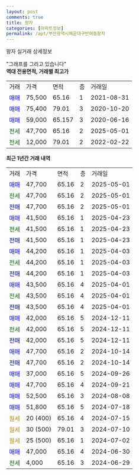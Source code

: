 ```yaml
---
layout: post
comments: true
title: 왕자
categories: [아파트정보]
permalink: /apt/부산광역시해운대구반여동왕자
---
```


왕자 실거래 상세정보

<script type="text/javascript">
  google.charts.load('current', {'packages':['line', 'corechart']});
  google.charts.setOnLoadCallback(drawChart);

  function drawChart() {
    var data = new google.visualization.DataTable();
    data.addColumn('date', '거래일');
    data.addColumn('number', "매매");
    data.addColumn('number', "전세");
    data.addColumn('number', "전매");

    data.addRows([[new Date(Date.parse("2025-05-01")), 47700, null, null], [new Date(Date.parse("2025-05-01")), null, 47700, null], [new Date(Date.parse("2025-05-01")), null, null, 47700], [new Date(Date.parse("2025-04-23")), 41500, null, null], [new Date(Date.parse("2025-04-23")), null, 41500, null], [new Date(Date.parse("2025-04-23")), null, null, 41500], [new Date(Date.parse("2025-04-03")), 44200, null, null], [new Date(Date.parse("2025-04-03")), null, 44200, null], [new Date(Date.parse("2025-04-03")), null, null, 44200], [new Date(Date.parse("2025-04-01")), 43500, null, null], [new Date(Date.parse("2025-04-01")), null, 43500, null], [new Date(Date.parse("2025-04-01")), null, null, 43500], [new Date(Date.parse("2024-12-11")), 42000, null, null], [new Date(Date.parse("2024-12-11")), null, 42000, null], [new Date(Date.parse("2024-12-11")), null, null, 42000], [new Date(Date.parse("2024-10-14")), 47700, null, null], [new Date(Date.parse("2024-10-14")), null, null, 47700], [new Date(Date.parse("2024-09-26")), 37000, null, null], [new Date(Date.parse("2024-09-21")), 47700, null, null], [new Date(Date.parse("2024-08-08")), 52500, null, null], [new Date(Date.parse("2024-07-18")), 51800, null, null], [new Date(Date.parse("2024-07-15")), null, null, null], [new Date(Date.parse("2024-07-10")), null, null, null], [new Date(Date.parse("2024-07-02")), null, null, null], [new Date(Date.parse("2024-06-30")), 47000, null, null], [new Date(Date.parse("2024-06-29")), null, 4000, null]]);

    var options = {
      hAxis: {
        format: 'yyyy/MM/dd'
      },    
      lineWidth: 0,
      pointsVisible: true,    
      title: '최근 1년간 유형별 실거래가 분포',
      legend: { position: 'bottom' }
    };

    var formatter = new google.visualization.NumberFormat({pattern:'###,###'} );
    formatter.format(data, 1);
    formatter.format(data, 2);
    
    setTimeout(function() {
        var chart = new google.visualization.LineChart(document.getElementById('columnchart_material'));
        chart.draw(data, (options));
        document.getElementById('loading').style.display = 'none';
    }, 200);
  }
</script>


<div id="loading" style="z-index:20; display: block; margin-left: 0px">"그래프를 그리고 있습니다"</div>
<div id="columnchart_material" style="width: 95%; margin-left: 0px; display: block"></div>
<!-- contents start -->
<b>역대 전용면적, 거래별 최고가</b>
<table class="sortable">
    <tr>
      <td>거래</td>
      <td>가격</td>
      <td>면적</td>
      <td>층</td>
      <td>거래일</td>
    </tr>
        <tr>
          <td><a style="color: blue">매매</a></td>
          <td>75,500</td>
          <td>65.16</td>
          <td>1</td>
          <td>2021-08-31</td>
        </tr>            <tr>
          <td><a style="color: blue">매매</a></td>
          <td>75,400</td>
          <td>79.01</td>
          <td>3</td>
          <td>2020-10-20</td>
        </tr>            <tr>
          <td><a style="color: blue">매매</a></td>
          <td>59,000</td>
          <td>65.157</td>
          <td>3</td>
          <td>2020-06-16</td>
        </tr>        
        <tr>
              <td><a style="color: darkgreen">전세</a></td>
              <td>47,700</td>
              <td>65.16</td>
              <td>2</td>
              <td>2025-05-01</td>
            </tr>            <tr>
              <td><a style="color: darkgreen">전세</a></td>
              <td>12,000</td>
              <td>79.01</td>
              <td>2</td>
              <td>2022-02-22</td>
            </tr>        
    
</table>

<b>최근 1년간 거래 내역</b>

<table class="sortable">
    <tr>
      <td>거래</td>
      <td>가격</td>
      <td>면적</td>
      <td>층</td>
      <td>거래일</td>
    </tr>
    <tr>
      <td><a style="color: blue">매매</a></td>
      <td>47,700</td>
      <td>65.16</td>
      <td>2</td>
      <td>2025-05-01</td>
    </tr>          <tr>
      <td><a style="color: darkgreen">전세</a></td>
      <td>47,700</td>
      <td>65.16</td>
      <td>2</td>
      <td>2025-05-01</td>
    </tr>          <tr>
      <td><a style="color: darkblue">전매</a></td>
      <td>47,700</td>
      <td>65.16</td>
      <td>2</td>
      <td>2025-05-01</td>
    </tr>          <tr>
      <td><a style="color: blue">매매</a></td>
      <td>41,500</td>
      <td>65.16</td>
      <td>1</td>
      <td>2025-04-23</td>
    </tr>          <tr>
      <td><a style="color: darkgreen">전세</a></td>
      <td>41,500</td>
      <td>65.16</td>
      <td>1</td>
      <td>2025-04-23</td>
    </tr>          <tr>
      <td><a style="color: darkblue">전매</a></td>
      <td>41,500</td>
      <td>65.16</td>
      <td>1</td>
      <td>2025-04-23</td>
    </tr>          <tr>
      <td><a style="color: blue">매매</a></td>
      <td>44,200</td>
      <td>65.16</td>
      <td>1</td>
      <td>2025-04-03</td>
    </tr>          <tr>
      <td><a style="color: darkgreen">전세</a></td>
      <td>44,200</td>
      <td>65.16</td>
      <td>1</td>
      <td>2025-04-03</td>
    </tr>          <tr>
      <td><a style="color: darkblue">전매</a></td>
      <td>44,200</td>
      <td>65.16</td>
      <td>1</td>
      <td>2025-04-03</td>
    </tr>          <tr>
      <td><a style="color: blue">매매</a></td>
      <td>43,500</td>
      <td>65.16</td>
      <td>4</td>
      <td>2025-04-01</td>
    </tr>          <tr>
      <td><a style="color: darkgreen">전세</a></td>
      <td>43,500</td>
      <td>65.16</td>
      <td>4</td>
      <td>2025-04-01</td>
    </tr>          <tr>
      <td><a style="color: darkblue">전매</a></td>
      <td>43,500</td>
      <td>65.16</td>
      <td>4</td>
      <td>2025-04-01</td>
    </tr>          <tr>
      <td><a style="color: blue">매매</a></td>
      <td>42,000</td>
      <td>65.16</td>
      <td>5</td>
      <td>2024-12-11</td>
    </tr>          <tr>
      <td><a style="color: darkgreen">전세</a></td>
      <td>42,000</td>
      <td>65.16</td>
      <td>5</td>
      <td>2024-12-11</td>
    </tr>          <tr>
      <td><a style="color: darkblue">전매</a></td>
      <td>42,000</td>
      <td>65.16</td>
      <td>5</td>
      <td>2024-12-11</td>
    </tr>          <tr>
      <td><a style="color: blue">매매</a></td>
      <td>47,700</td>
      <td>65.16</td>
      <td>2</td>
      <td>2024-10-14</td>
    </tr>          <tr>
      <td><a style="color: darkblue">전매</a></td>
      <td>47,700</td>
      <td>65.16</td>
      <td>2</td>
      <td>2024-10-14</td>
    </tr>          <tr>
      <td><a style="color: blue">매매</a></td>
      <td>37,000</td>
      <td>65.16</td>
      <td>5</td>
      <td>2024-09-26</td>
    </tr>          <tr>
      <td><a style="color: blue">매매</a></td>
      <td>47,700</td>
      <td>65.16</td>
      <td>4</td>
      <td>2024-09-21</td>
    </tr>          <tr>
      <td><a style="color: blue">매매</a></td>
      <td>52,500</td>
      <td>65.16</td>
      <td>3</td>
      <td>2024-08-08</td>
    </tr>          <tr>
      <td><a style="color: blue">매매</a></td>
      <td>51,800</td>
      <td>65.16</td>
      <td>5</td>
      <td>2024-07-18</td>
    </tr>          <tr>
      <td><a style="color: darkgoldenrod">월세</a></td>
      <td>20 (400)</td>
      <td>65.16</td>
      <td>4</td>
      <td>2024-07-15</td>
    </tr>          <tr>
      <td><a style="color: darkgoldenrod">월세</a></td>
      <td>30 (500)</td>
      <td>79.01</td>
      <td>3</td>
      <td>2024-07-10</td>
    </tr>          <tr>
      <td><a style="color: darkgoldenrod">월세</a></td>
      <td>25 (500)</td>
      <td>65.16</td>
      <td>1</td>
      <td>2024-07-02</td>
    </tr>          <tr>
      <td><a style="color: blue">매매</a></td>
      <td>47,000</td>
      <td>65.16</td>
      <td>4</td>
      <td>2024-06-30</td>
    </tr>          <tr>
      <td><a style="color: darkgreen">전세</a></td>
      <td>4,000</td>
      <td>65.16</td>
      <td>3</td>
      <td>2024-06-29</td>
    </tr>      </table>
<!-- contents end -->    

